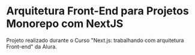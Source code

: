 # Arquitetura Front-End para Projetos Monorepo com NextJS

Projeto realizado durante o Curso "Next.js: trabalhando com arquitetura Front-end" da Alura.
